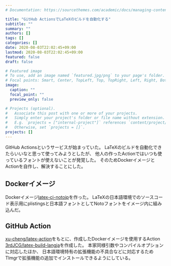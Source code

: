 ```yaml
---
# Documentation: https://sourcethemes.com/academic/docs/managing-content/

title: "GitHub ActionsでLaTeXのビルドを自動化する"
subtitle: ""
summary: ""
authors: []
tags: []
categories: []
date: 2020-08-03T22:02:45+09:00
lastmod: 2020-08-03T22:02:45+09:00
featured: false
draft: false

# Featured image
# To use, add an image named `featured.jpg/png` to your page's folder.
# Focal points: Smart, Center, TopLeft, Top, TopRight, Left, Right, BottomLeft, Bottom, BottomRight.
image:
  caption: ""
  focal_point: ""
  preview_only: false

# Projects (optional).
#   Associate this post with one or more of your projects.
#   Simply enter your project's folder or file name without extension.
#   E.g. `projects = ["internal-project"]` references `content/project/deep-learning/index.md`.
#   Otherwise, set `projects = []`.
projects: []
---
```


GitHub Actionsというサービスが始まっていた。
LaTeXのビルドを自動化できたらいいなと思って使ってみようとしたが、
他人の作ったActionではいつも使っているフォントが使えないことが発覚した。
そのためDockerイメージとActionを自作し、解決することにした。

## Dockerイメージ
Dockerイメージ[latex-ci-notojp](https://hub.docker.com/repository/docker/3rdjcg/latex-ci-notojp)を作った。
LaTeXの日本語環境でのソースコード表示用にplistingsと日本語フォントとしてNotoフォントをイメージ内に組み込んだ。

## GitHub Action
[xu-cheng/latex-action](https://github.com/xu-cheng/latex-action)をもとに、作成したDockerイメージを使用するAction [3rdJCG/latex-build-langja](https://github.com/3rdJCG/latex-build-langja)を作成した。
本家同様引数やコンパイルオプションに対応したほか、
日本語環境特有の拡張機能の不具合などに対応するためTlmgrで拡張機能の追加でインストールできるようにしている。
